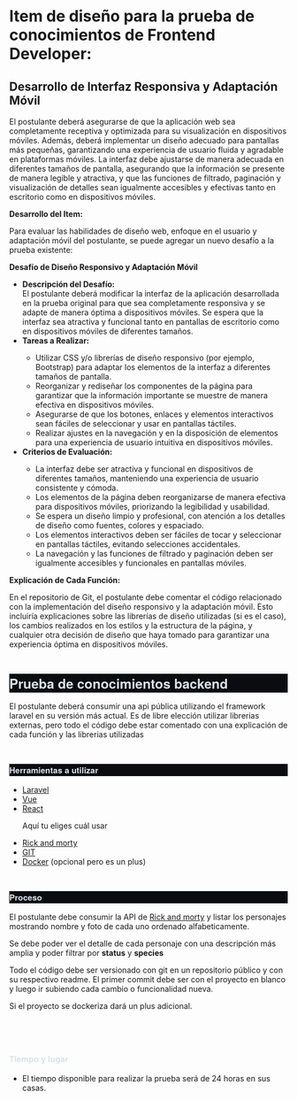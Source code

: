 
<h1 class="p1"><span class="s1">Item de diseño para la prueba de conocimientos de Frontend Developer:</span></h1>
<h2 class="p1"><span class="s1"><b>Desarrollo de Interfaz Responsiva y Adaptación Móvil</b></span></h2>
<p class="p1"><span class="s1">El postulante deberá asegurarse de que la aplicación web sea completamente receptiva y optimizada para su visualización en dispositivos móviles. Además, deberá implementar un diseño adecuado para pantallas más pequeñas, garantizando una experiencia de usuario fluida y agradable en plataformas móviles. La interfaz debe ajustarse de manera adecuada en diferentes tamaños de pantalla, asegurando que la información se presente de manera legible y atractiva, y que las funciones de filtrado, paginación y visualización de detalles sean igualmente accesibles y efectivas tanto en escritorio como en dispositivos móviles.</span></p>
<p class="p1"><span class="s1"><b>Desarrollo del Item:</b></span></p>
<p class="p1"><span class="s1">Para evaluar las habilidades de diseño web, enfoque en el usuario y adaptación móvil del postulante, se puede agregar un nuevo desafío a la prueba existente:</span></p>
<p class="p1"><span class="s1"><b>Desafío de Diseño Responsivo y Adaptación Móvil</b></span></p>
<ul class="ul1">
  <li class="li2"><span class="s2"><b></b></span><span class="s3"><b>Descripción del Desafío:</b></span><span class="s1"><br>
</span><span class="s3">El postulante deberá modificar la interfaz de la aplicación desarrollada en la prueba original para que sea completamente responsiva y se adapte de manera óptima a dispositivos móviles. Se espera que la interfaz sea atractiva y funcional tanto en pantallas de escritorio como en dispositivos móviles de diferentes tamaños.</span><span class="s1"><br>
</span></li>
  <li class="li2"><span class="s2"><b></b></span><span class="s3"><b>Tareas a Realizar:</b></span></li>
  <ul class="ul2">
    <li class="li2"><span class="s2"></span><span class="s3">Utilizar CSS y/o librerías de diseño responsivo (por ejemplo, Bootstrap) para adaptar los elementos de la interfaz a diferentes tamaños de pantalla.</span></li>
    <li class="li2"><span class="s2"></span><span class="s3">Reorganizar y rediseñar los componentes de la página para garantizar que la información importante se muestre de manera efectiva en dispositivos móviles.</span></li>
    <li class="li2"><span class="s2"></span><span class="s3">Asegurarse de que los botones, enlaces y elementos interactivos sean fáciles de seleccionar y usar en pantallas táctiles.</span></li>
    <li class="li2"><span class="s2"></span><span class="s3">Realizar ajustes en la navegación y en la disposición de elementos para una experiencia de usuario intuitiva en dispositivos móviles.</span></li>
  </ul>
  <li class="li2"><span class="s2"><b></b></span><span class="s3"><b>Criterios de Evaluación:</b></span></li>
  <ul class="ul2">
    <li class="li2"><span class="s2"></span><span class="s3">La interfaz debe ser atractiva y funcional en dispositivos de diferentes tamaños, manteniendo una experiencia de usuario consistente y cómoda.</span></li>
    <li class="li2"><span class="s2"></span><span class="s3">Los elementos de la página deben reorganizarse de manera efectiva para dispositivos móviles, priorizando la legibilidad y usabilidad.</span></li>
    <li class="li2"><span class="s2"></span><span class="s3">Se espera un diseño limpio y profesional, con atención a los detalles de diseño como fuentes, colores y espaciado.</span></li>
    <li class="li2"><span class="s2"></span><span class="s3">Los elementos interactivos deben ser fáciles de tocar y seleccionar en pantallas táctiles, evitando selecciones accidentales.</span></li>
    <li class="li2"><span class="s2"></span><span class="s3">La navegación y las funciones de filtrado y paginación deben ser igualmente accesibles y funcionales en pantallas móviles.</span></li>
  </ul>
</ul>
<p class="p1"><span class="s1"><b>Explicación de Cada Función:</b></span></p>
<p class="p1"><span class="s1">En el repositorio de Git, el postulante debe comentar el código relacionado con la implementación del diseño responsivo y la adaptación móvil. Esto incluiría explicaciones sobre las librerías de diseño utilizadas (si es el caso), los cambios realizados en los estilos y la estructura de la página, y cualquier otra decisión de diseño que haya tomado para garantizar una experiencia óptima en dispositivos móviles.</span></p>
<p class="p3"><span class="s1"><br>
</span></p>
<h1 style="margin: 0.0px 0.0px 16.0px 0.0px; font: 24.0px 'Helvetica Neue'; color: #d9e2ec; -webkit-text-stroke: #d9e2ec; background-color: #0b0c0f"><span class="s1"><b>Prueba de conocimientos backend</b></span></h1>
<p class="p5"><span class="s1">El postulante deberá consumir una api pública utilizando el framework laravel en su versión más actual. Es de libre elección utilizar librerias externas, pero todo el código debe estar comentado con una explicación de cada función y las librerias utilizadas</span></p>
<p class="p6"><span class="s1"><br>
</span></p>
<h3 style="margin: 0.0px 0.0px 16.0px 0.0px; font: 15.0px 'Helvetica Neue'; color: #d9e2ec; -webkit-text-stroke: #d9e2ec; background-color: #0b0c0f"><span class="s1"><b>Herramientas a utilizar</b></span></h3>
<ul class="ul2">
  <li class="li8"><span class="s4"><a href="https://laravel.com/"><span class="s5">Laravel</span></a></span><span class="s5"><span class="Apple-converted-space"> </span></span></li>
  <li class="li8"><span class="s4"><a href="https://vuejs.org/"><span class="s5">Vue</span></a></span><span class="s5"><span class="Apple-converted-space"> </span></span></li>
  <li class="li8"><span class="s4"><a href="https://es.react.dev/"><span class="s5">React</span></a></span><span class="s5"><span class="Apple-converted-space"> </span></span></li>
  <p>Aquí tu eliges cuál usar</p>
  <li class="li10"><span class="s6"><a href="https://rickandmortyapi.com/"><span class="s5">Rick and morty</span></a></span></li>
  <li class="li11"><span class="s7"><a href="https://git-scm.com/"><span class="s8">GIT</span></a></span></li>
  <li class="li12"><span class="s9"><a href="https://www.docker.com/"><span class="s8">Docker</span></a></span><span class="s10"> (opcional pero es un plus)</span></li>
</ul>
<p class="p6"><span class="s1"><br>
</span></p>
<h3 style="margin: 0.0px 0.0px 16.0px 0.0px; font: 15.0px 'Helvetica Neue'; color: #d9e2ec; -webkit-text-stroke: #d9e2ec; background-color: #0b0c0f"><span class="s1"><b>Proceso</b></span></h3>
<p class="p5"><span class="s1">El postulante debe consumir la API de <a href="https://rickandmortyapi.com/"><span class="s11">Rick and morty</span></a> y listar los personajes mostrando nombre y foto de cada uno ordenado alfabeticamente.</span></p>
<p class="p5"><span class="s1">Se debe poder ver el detalle de cada personaje con una descripción más amplia y poder filtrar por <b>status</b> y <b>species</b></span></p>
<p class="p5"><span class="s1">Todo el código debe ser versionado con git en un repositorio público y con su respectivo readme. El primer commit debe ser con el proyecto en blanco y luego ir subiendo cada cambio o funcionalidad nueva.</span></p>
<p class="p5"><span class="s1">Si el proyecto se dockeriza dará un plus adicional.</span></p>
<p class="p13"><span class="s1"></span><br></p>
<p class="p6"><span class="s1"><br>
</span></p>
<h3 style="margin: 0.0px 0.0px 16.0px 0.0px; font: 15.0px 'Helvetica Neue'; color: #d9e2ec; -webkit-text-stroke: #d9e2ec"><span class="s10"><b>Tiempo y lugar</b></span></h3>
<ul class="ul2">
  <li class="li12"><span class="s6"></span><span class="s10">El tiempo disponible para realizar la prueba será de 24 horas en sus casas.</span></li>
</ul>
<p class="p16"><span class="s1"><br>
</span></p>
<p class="p3"><span class="s1"><br>
</span></p>


